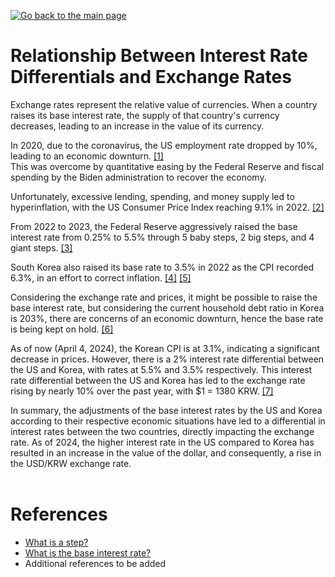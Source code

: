 [![Go back to the main page](https://img.shields.io/badge/Go_back_to_the_main_page-blueviolet.svg)](https://github.com/juho-creator/Investing/blob/main/README.md)

# Relationship Between Interest Rate Differentials and Exchange Rates

Exchange rates represent the relative value of currencies.
When a country raises its base interest rate, the supply of that country's currency decreases, leading to an increase in the value of its currency.

In 2020, due to the coronavirus, the US employment rate dropped by 10%, leading to an economic downturn. [[1]](https://tradingeconomics.com/united-states/employment-rate) </br>
This was overcome by quantitative easing by the Federal Reserve and fiscal spending by the Biden administration to recover the economy.

Unfortunately, excessive lending, spending, and money supply led to hyperinflation, with the US Consumer Price Index reaching 9.1% in 2022. [[2]](https://kr.investing.com/economic-calendar/cpi-733)

From 2022 to 2023, the Federal Reserve aggressively raised the base interest rate from 0.25% to 5.5% through 5 baby steps, 2 big steps, and 4 giant steps. [[3]](https://fred.stlouisfed.org/series/FEDFUNDS)

South Korea also raised its base rate to 3.5% in 2022 as the CPI recorded 6.3%, in an effort to correct inflation. [[4]](https://kr.investing.com/economic-calendar/south-korean-cpi-467)
[[5]](https://www.bok.or.kr/portal/singl/baseRate/list.do?dataSeCd=01&menuNo=200643)

Considering the exchange rate and prices, it might be possible to raise the base interest rate, but considering the current household debt ratio in Korea is 203%, there are concerns of an economic downturn, hence the base rate is being kept on hold. [[6]](https://www.index.go.kr/unify/idx-info.do?idxCd=5054)

As of now (April 4, 2024), the Korean CPI is at 3.1%, indicating a significant decrease in prices. However, there is a 2% interest rate differential between the US and Korea, with rates at 5.5% and 3.5% respectively. This interest rate differential between the US and Korea has led to the exchange rate rising by nearly 10% over the past year, with $1 = 1380 KRW. [[7]](https://www.investing.com/currencies/usd-krw)

In summary, the adjustments of the base interest rates by the US and Korea according to their respective economic situations have led to a differential in interest rates between the two countries, directly impacting the exchange rate. As of 2024, the higher interest rate in the US compared to Korea has resulted in an increase in the value of the dollar, and consequently, a rise in the USD/KRW exchange rate.</br></br>

# References
- [What is a step?](https://namu.wiki/w/%EC%8A%A4%ED%85%9D(%EA%B2%BD%EC%A0%9C%20%EC%9A%A9%EC%96%B4))
- [What is the base interest rate?](https://namu.wiki/w/%EA%B8%B0%EC%A4%80%EA%B8%88%EB%A6%AC)
- Additional references to be added
